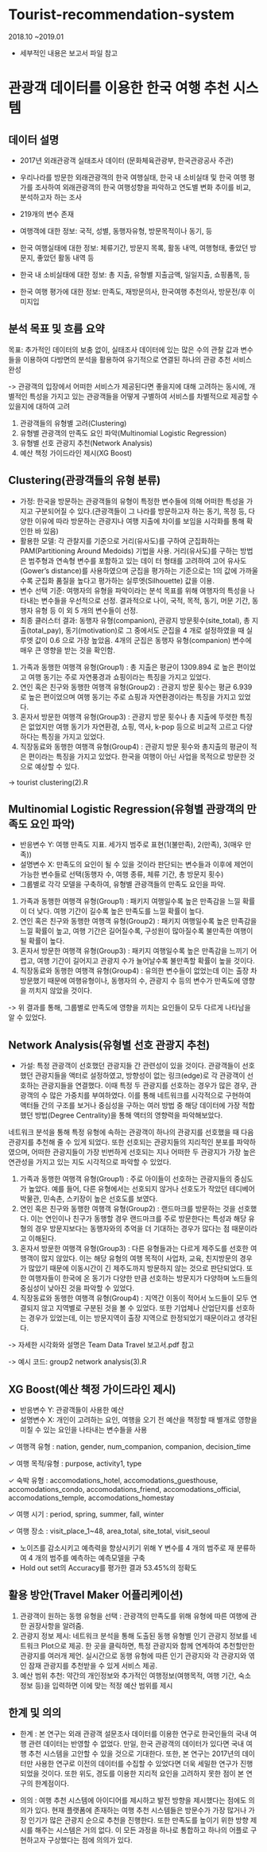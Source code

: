 # Tourist-recommendation-system

2018.10 ~2019.01
- 세부적인 내용은 보고서 파일 참고






# 관광객 데이터를 이용한 한국 여행 추천 시스템



## 데이터 설명

- 2017년 외래관광객 실태조사 데이터 (문화체육관광부, 한국관광공사 주관)
- 우리나라를 방문한 외래관광객의 한국 여행실태, 한국 내 소비실태 및 한국 여행 평가를 조사하여 외래관광객의 한국 여행성향을 파악하고 연도별 변화 추이를 비교, 분석하고자 하는 조사

- 219개의 변수 존재
- 여행객에 대한 정보: 국적, 성별, 동행자유형, 방문목적이나 동기, 등
- 한국 여행실태에 대한 정보: 체류기간, 방문지 목록, 활동 내역, 여행형태, 좋았던 방문지, 좋았던 활동 내역 등
- 한국 내 소비실태에 대한 정보: 총 지출, 유형별 지출금액, 일일지출, 쇼핑품목, 등
- 한국 여행 평가에 대한 정보: 만족도, 재방문의사, 한국여행 추천의사, 방문전/후 이미지입


## 분석 목표 및 흐름 요약

목표: 추가적인 데이터의 보충 없이, 실태조사 데이터에 있는 많은 수의 관찰 값과 변수들을 이용하여 다방면의 분석을 활용하여 유기적으로 연결된 하나의 관광 추천 서비스 완성

-> 관광객의 입장에서 어떠한 서비스가 제공된다면 좋을지에 대해 고려하는 동시에, 개별적인 특성을 가지고 있는 관광객들을 어떻게 구별하여 서비스를 차별적으로 제공할 수 있을지에 대하여 고려

1. 관광객들의 유형별 고려(Clustering)
2. 유형별 관광객의 만족도 요인 파악(Multinomial Logistic Regression)
3. 유형별 선호 관광지 추천(Network Analysis)
4. 예산 책정 가이드라인 제시(XG Boost)



## Clustering(관광객들의 유형 분류)

- 가정: 한국을 방문하는 관광객들의 유형이 특정한 변수들에 의해 어떠한 특성을 가지고 구분되어질 수 있다.(관광객들이 그 나라를 방문하고자 하는 동기, 목정 등, 다양한 이유에 따라 방문하는 관광지나 여행 지출에 차이를 보임을 시각화를 통해 확인한 바 있음)
- 활용한 모델: 각 관찰지를 기준으로 거리(유사도)를 구하여 군집화하는 PAM(Partitioning Around Medoids) 기법을 사용. 거리(유사도)를 구하는 방법은 범주형과 연속형 변수를 포함하고 있는 데이
터 형태를 고려하여 고어 유사도(Gower’s distance)를 사용하였으며 군집을 평가하는 기준으로는 1의 값에 가까울수록 군집화 품질을 높다고 평가하는 실루엣(Silhouette) 값을 이용.
- 변수 선택 기준: 여행자의 유형을 파악이라는 분석 목표를 위해 여행자의 특성을 나타내는 변수들을 우선적으로 선정. 결과적으로 나이, 국적, 목적, 동기, 머문 기간, 동행자 유형 등 이 외 5 개의 변수들이 선정.
- 최종 클러스터 결과: 동행자 유형(companion), 관광지 방문횟수(site_total), 총 지출(total_pay), 동기(motivation)로 그 중에서도 군집을 4 개로 설정하였을 때 실루엣 값이 0.6 으로 가장 높았음. 4개의 군집은 동행자 유형(companion) 변수에 매우 큰 영향을 받는 것을 확인함.

1. 가족과 동행한 여행객 유형(Group1) : 총 지출은 평균이 1309.894 로 높은 편이었고 여행 동기는 주로 자연풍경과 쇼핑이라는 특징을 가지고 있었다.
2. 연인 혹은 친구와 동행한 여행객 유형(Group2) : 관광지 방문 횟수는 평균 6.939 로 높은 편이었으며 여행 동기는 주로 쇼핑과 자연환경이라는 특징을 가지고 있었다.
3. 혼자서 방문한 여행객 유형(Group3) : 관광지 방문 횟수나 총 지출에 뚜렷한 특징은 없었지만 여행 동기가 자연환경, 쇼핑, 역사, k-pop 등으로 비교적 고르고 다양하다는 특징을 가지고 있었다. 
4. 직장동료와 동행한 여행객 유형(Group4) : 관광지 방문 횟수와 총지출의 평균이 적은 편이라는 특징을 가지고 있었다. 한국을 여행이 아닌 사업을 목적으로 방문한 것으로 예상할 수 있다.

-> tourist clustering(2).R


## Multinomial Logistic Regression(유형별 관광객의 만족도 요인 파악)

- 반응변수 Y: 여행 만족도 지표. 세가지 범주로 표현(1(불만족), 2(만족), 3(매우 만족))
- 설명변수 X: 만족도의 요인이 될 수 있을 것이라 판단되는 변수들과 이후에 제언이 가능한 변수들로 선택(동행자 수, 여행 종류, 체류 기간, 총 방문지 횟수)
- 그룹별로 각각 모델을 구축하여, 유형별 관광객들의 만족도 요인을 파악.

1. 가족과 동행한 여행객 유형(Group1) :  패키지 여행일수록 높은 만족감을 느낄 확률이 더 낮다. 여행 기간이 길수록 높은 만족도를 느낄 확률이 높다.
2. 연인 혹은 친구와 동행한 여행객 유형(Group2) : 패키지 여행일수록 높은 만족감을 느낄 확률이 높고, 여행 기간은 길어질수록, 구성원이 많아질수록 불만족한 여행이 될 확률이 높다.
3. 혼자서 방문한 여행객 유형(Group3) : 패키지 여행일수록 높은 만족감을 느끼기 어렵고, 여행 기간이 길어지고 관광지 수가 늘어날수록 불만족할 확률이 높을 것이다. 
4. 직장동료와 동행한 여행객 유형(Group4) : 유의한 변수들이 없었는데 이는 출장 차 방문했기 때문에 여행유형이나, 동행자의 수, 관광지 수 등의 변수가 만족도에 영향을 끼치지 않았을 것이다.

-> 위 결과를 통해, 그룹별로 만족도에 영향을 끼치는 요인들이 모두 다르게 나타남을 알 수 있었다.


## Network Analysis(유형별 선호 관광지 추천)

- 가설: 특정 관광객이 선호했던 관광지들 간 관련성이 있을 것이다.
관광객들이 선호했던 관광지들을 액터로 설정하였고, 방향성이 없는 링크(edge)로 각 관광객이 선호하는 관광지들을 연결했다. 이때 특정 두 관광지를 선호하는 경우가 많은 경우, 관광객의 수 많은 가중치를 부여하였다. 이를 통해 네트워크를 시각적으로 구현하여 액터들 간의 구조를 보거나 중심성을 구하는 여러 방법 중 해당 데이터에 가장 적합했던 방법(Degree Centrality)을 통해 액터의 영향력을 파악해보았다.

네트워크 분석을 통해 특정 유형에 속하는 관광객이 하나의 관광지를 선호했을 때 다음 관광지를 추천해 줄 수 있게 되었다. 또한 선호되는 관광지들의 지리적인 분포를 파악하였으며, 어떠한 관광지들이 가장 빈번하게 선호되는 지나 어떠한 두 관광지가 가장 높은 연관성을 가지고 있는 지도 시각적으로 파악할 수 있었다.

1. 가족과 동행한 여행객 유형(Group1) :  주로 아이들이 선호하는 관광지들의 중심도가 높았다. 예를 들어, 다른 유형에서는 선호되지 않거나 선호도가 작았던 테디베어 박물관, 민속촌, 스키장이 높은 선호도를 보였다.
2. 연인 혹은 친구와 동행한 여행객 유형(Group2) : 랜드마크를 방문하는 것을 선호했다. 이는 연인이나 친구가 동행할 경우 랜드마크를 주로 방문한다는 특성과 해당 유형의 경우 방문지보다는 동행자와의 추억을 더 기대하는 경우가 많다는 점 때문이라고 이해된다.
3. 혼자서 방문한 여행객 유형(Group3) : 다른 유형들과는 다르게 제주도를 선호한 여행객이 많지 않았다. 이는 해당 유형의 여행 목적이 사업차, 교육, 친지방문의 경우가 많았기 때문에 이동시간이 긴 제주도까지 방문하지 않는 것으로 판단되었다. 또한 여행자들이 한국에 온 동기가 다양한 만큼 선호하는 방문지가 다양하며 노드들의 중심성이 낮아진 것을 파악할 수 있었다.
4. 직장동료와 동행한 여행객 유형(Group4) : 지역간 이동이 적어서 노드들이 모두 연결되지 않고 지역별로 구분된 것을 볼 수 있었다. 또한 기업체나 산업단지를 선호하는 경우가 있었는데, 이는 방문지역이 출장 지역으로 한정되었기 때문이라고 생각된다.


-> 자세한 시각화와 설명은 Team Data Travel 보고서.pdf 참고

-> 예시 코드: group2 network analysis(3).R


## XG Boost(예산 책정 가이드라인 제시)

- 반응변수 Y: 관광객들이 사용한 예산
- 설명변수 X: 개인이 고려하는 요인, 여행을 오기 전 예산을 책정할 때 별개로 영향을 미칠 수 있는 요인을 나타내는 변수들을 사용

✓ 여행객 유형 : nation, gender, num_companion, companion, decision_time

✓ 여행 목적/유형 : purpose, activity1, type

✓ 숙박 유형 : accomodations_hotel, accomodations_guesthouse, accomodations_condo, accomodations_friend, accomodations_official, accomodations_temple, accomodations_homestay

✓ 여행 시기 : period, spring, summer, fall, winter

✓ 여행 장소 : visit_place_1~48, area_total, site_total, visit_seoul


- 노이즈를 감소시키고 예측력을 향상시키기 위해 Y 변수를 4 개의 범주로 재 분류하여 4 개의 범주를 예측하는 예측모델을 구축
-  Hold out set의 Accuracy를 평가한 결과 53.45%의 정확도


## 활용 방안(Travel Maker 어플리케이션)

1. 관광객이 원하는 동행 유형을 선택 : 관광객의 만족도를 위해 유형에 따른 여행에 관한 권장사항을 알려줌.
2. 관광지 정보 제시: 네트워크 분석을 통해 도출된 동행 유형별 인기 관광지 정보를 네트워크 Plot으로 제공. 한 곳을 클릭하면, 특정 관광지와 함께 연계하여 추천할만한 관광지를 여러개 제언. 실시간으로 동행 유형에 따른 인기 관광지와 각 관광지와 엮인 잠재 관광지를 추천받을 수 있게 서비스 제공.
3. 예산 범위 추천: 약간의 개인정보와 추가적인 여행정보(여행목적, 여행 기간, 숙소 정보 등)을 입력하면 이에 맞는 적정 예산 범위를 제시


## 한계 및 의의

- 한계 : 본 연구는 외래 관광객 설문조사 데이터를 이용한 연구로 한국인들의 국내 여행 관련 데이터는 반영할 수 없었다. 만일, 한국 관광객의 데이터가 있다면 국내 여행 추천 시스템을 고안할 수 있을 것으로 기대한다. 또한, 본 연구는 2017년의 데이터만 사용한 연구로 이전의 데이터를 수집할 수 있었다면 더욱 세밀한 연구가 진행되었을 것이다. 또한 위도, 경도를 이용한 지리적 요인을 고려하지 못한 점이 본 연구의 한계점이다.

- 의의 : 여행 추천 시스템에 아이디어를 제시하고 발전 방향을 제시했다는 점에도 의의가 있다. 현재 플랫폼에 존재하는 여행 추천 시스템들은 방문수가 가장 많거나 가장 인기가 많은 관광지 순으로 추천을 진행한다. 또한 만족도를 높이기 위한 방향 제시를 해주는 시스템은 거의 없다. 이 모든 과정을 하나로 통합하고 하나의 어플로 구현하고자 구상했다는 점에 의의가 있다.






